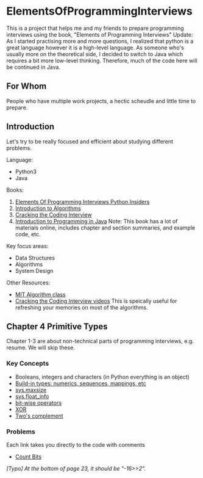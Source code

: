 # ElementsOfProgrammingInterviews
This is a project that helps me and my friends to prepare programming interviews using the book, "Elements of Programming Interviews"
Update: As I started practising more and more questions, I realized that python is a great language however it is a high-level language. As someone who's usually more on the theoretical side, I decided to switch to Java which requires a bit more low-level thinking. Therefore, much of the code here will be continued in Java. 

## For Whom
People who have multiple work projects, a hectic scheudle and little time to prepare.  

## Introduction
Let's try to be really focused and efficient about studying different problems. 

Language: 
- Python3
- Java

Books:
1. [Elements Of Programming Interviews Python Insiders](https://www.amazon.com/Elements-Programming-Interviews-Python-Insiders/dp/1537713949/ref=pd_lpo_sbs_14_img_1?_encoding=UTF8&psc=1&refRID=VBRYDAK8D3MC47K12V2Z)
2. [Introduction to Algorithms](https://www.amazon.com/Introduction-Algorithms-3rd-MIT-Press/dp/0262033844)
3. [Cracking the Coding Interview](https://www.amazon.com/Cracking-Coding-Interview-Programming-Questions/dp/0984782850/ref=sr_1_1?ie=UTF8&qid=1507572545&sr=8-1&keywords=cracking+the+coding+interviews)
4. [Introduction to Programming in Java](http://introcs.cs.princeton.edu/java/home/) Note: This book has a lot of materials online, includes chapter and section summaries, and example code, etc. 

Key focus areas:
- Data Structures
- Algorithms
- System Design

Other Resources:
- [MIT Algorithm class](https://ocw.mit.edu/courses/electrical-engineering-and-computer-science/6-006-introduction-to-algorithms-fall-2011/lecture-videos/)
- [Cracking the Coding Interview videos](https://www.youtube.com/playlist?list=PLX6IKgS15Ue02WDPRCmYKuZicQHit9kFt) This is speically useful for refreshing your memories on most of the algorithms.


## Chapter 4 Primitive Types

Chapter 1-3 are about non-technical parts of programming interviews, e.g. resume. We will skip these. 

### Key Concepts
- Booleans, integers and characters (in Python everything is an object)
- [Build-in types: numerics, sequences, mappings, etc](https://docs.python.org/3/library/stdtypes.html)
- [sys.maxsize](https://docs.python.org/3/library/sys.html#sys.maxsize)
- [sys.float_info](https://docs.python.org/3/library/sys.html#sys.float_info)
- [bit-wise operators](https://docs.python.org/3/library/stdtypes.html#bitwise-operations-on-integer-types)
- [XOR](https://en.wikipedia.org/wiki/Exclusive_or)
- [Two's complement](https://wiki.python.org/moin/BitwiseOperators)



### Problems
Each link takes you directly to the code with comments
- [Count Bits](chapter4/count_bits.py)


*[Typo] At the bottom of page 23, it should be "-16>>2".*
